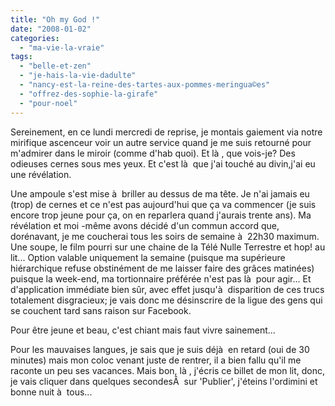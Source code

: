 ```yaml
---
title: "Oh my God !"
date: "2008-01-02"
categories: 
  - "ma-vie-la-vraie"
tags: 
  - "belle-et-zen"
  - "je-hais-la-vie-dadulte"
  - "nancy-est-la-reine-des-tartes-aux-pommes-meringua©es"
  - "offrez-des-sophie-la-girafe"
  - "pour-noel"
---
```


Sereinement, en ce lundi mercredi de reprise, je montais gaiement via notre mirifique ascenceur voir un autre service quand je me suis retourné pour m'admirer dans le miroir (comme d'hab quoi). Et là , que vois-je? Des odieuses cernes sous mes yeux. Et c'est là  que j'ai touché au divin,j'ai eu une révélation.

Une ampoule s'est mise à  briller au dessus de ma tête. Je n'ai jamais eu (trop) de cernes et ce n'est pas aujourd'hui que ça va commencer (je suis encore trop jeune pour ça, on en reparlera quand j'aurais trente ans). Ma révélation et moi -même avons décidé d'un commun accord que, dorénavant, je me coucherai tous les soirs de semaine à  22h30 maximum. Une soupe, le film pourri sur une chaine de la Télé Nulle Terrestre et hop! au lit... Option valable uniquement la semaine (puisque ma supérieure hiérarchique refuse obstinément de me laisser faire des grâces matinées) puisque la week-end, ma tortionnaire préférée n'est pas là  pour agir... Et d'application immédiate bien sûr, avec effet jusqu'à  disparition de ces trucs totalement disgracieux; je vais donc me désinscrire de la ligue des gens qui se couchent tard sans raison sur Facebook.

Pour être jeune et beau, c'est chiant mais faut vivre sainement...

Pour les mauvaises langues, je sais que je suis déjà  en retard (oui de 30 minutes) mais mon coloc venant juste de rentrer, il a bien fallu qu'il me raconte un peu ses vacances. Mais bon, là , j'écris ce billet de mon lit, donc, je vais cliquer dans quelques secondesÂ  sur 'Publier', j'éteins l'ordimini et bonne nuit à  tous...
